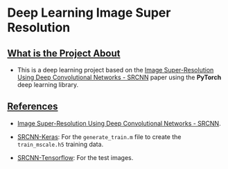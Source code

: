 # Deep Learning Image Super Resolution



## <u>What is the Project About</u>

* This is a deep learning project based on the [Image Super-Resolution Using Deep Convolutional Networks - SRCNN](http://mmlab.ie.cuhk.edu.hk/projects/SRCNN.html) paper using the **PyTorch** deep learning library.



## <u>References</u>

* [Image Super-Resolution Using Deep Convolutional Networks - SRCNN](http://mmlab.ie.cuhk.edu.hk/projects/SRCNN.html).

* [ SRCNN-Keras](https://github.com/YapengTian/SRCNN-Keras): For the `generate_train.m` file to create the `train_mscale.h5` training data.
* [SRCNN-Tensorflow](https://github.com/jinsuyoo/SRCNN-Tensorflow): For the test images.

